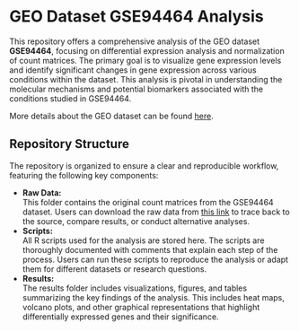 <h1>GEO Dataset GSE94464 Analysis</h1>

<p>This repository offers a comprehensive analysis of the GEO dataset <strong>GSE94464</strong>, focusing on differential expression analysis and normalization of count matrices. The primary goal is to visualize gene expression levels and identify significant changes in gene expression across various conditions within the dataset. This analysis is pivotal in understanding the molecular mechanisms and potential biomarkers associated with the conditions studied in GSE94464.</p>

<p>More details about the GEO dataset can be found <a href="https://www.ncbi.nlm.nih.gov/geo/query/acc.cgi?acc=GSE94464">here</a>.</p>

<h2>Repository Structure</h2>

<p>The repository is organized to ensure a clear and reproducible workflow, featuring the following key components:</p>

<ul>
  <li><strong>Raw Data:</strong><br>
  This folder contains the original count matrices from the GSE94464 dataset. Users can download the raw data from <a href="https://www.ncbi.nlm.nih.gov/geo/download/?acc=GSE94464">this link</a> to trace back to the source, compare results, or conduct alternative analyses.</li>

  <li><strong>Scripts:</strong><br>
  All R scripts used for the analysis are stored here. The scripts are thoroughly documented with comments that explain each step of the process. Users can run these scripts to reproduce the analysis or adapt them for different datasets or research questions.</li>

  <li><strong>Results:</strong><br>
  The results folder includes visualizations, figures, and tables summarizing the key findings of the analysis. This includes heat maps, volcano plots, and other graphical representations that highlight differentially expressed genes and their significance.</li>
</ul>



